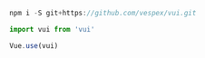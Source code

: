 ```javascript
  npm i -S git+https://github.com/vespex/vui.git

  import vui from 'vui'

  Vue.use(vui)
```
